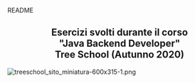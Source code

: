 README

<h2 style="text-align:center">Esercizi svolti durante il corso <br/>"Java Backend Developer"<br/>Tree School (Autunno 2020)</h2>

![treeschool_sito_miniatura-600x315-1.png](../_resources/ef362a8e7a3a4459af0fcb30a1440d4d.png)

